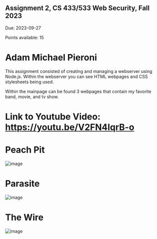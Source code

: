 ## Assignment 2, CS 433/533 Web Security, Fall 2023

Due: 2023-09-27

Points available: 15

# Adam Michael Pieroni

This assignment consisted of creating and managing a webserver using Node.js.  Within the webserver you can see HTML webpages and CSS stylesheets being used.  


Within the mainpage can be found 3 webpages that contain my favorite band, movie, and tv show.

# Link to Youtube Video:  https://youtu.be/V2FN4IqrB-o

# Peach Pit 
 ![image](https://github.com/AdamMPieroni/cs533-f23/assets/54948549/5b936834-522b-44fd-bd55-352e4ed018b8)

# Parasite 
![image](https://github.com/AdamMPieroni/cs533-f23/assets/54948549/631f1273-9e66-4e7e-8bd5-d559001b7591)

# The Wire 

![image](https://github.com/AdamMPieroni/cs533-f23/assets/54948549/3ef62023-8022-4dbe-91a7-1c7ede8d144f)
